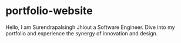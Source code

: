 # portfolio-website
Hello, I am Surendrapalsingh Jhiout a Software Engineer. Dive into my portfolio and experience the synergy of innovation and design.

